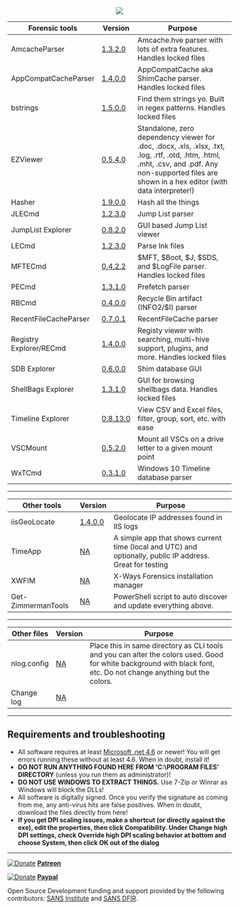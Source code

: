 <p align="center">
  <img  src="https://ericzimmerman.github.io/logoSmall.jpg">
</p>

|Forensic tools  |Version| Purpose| 
|--|--|--
| AmcacheParser | [1.3.2.0](https://f001.backblazeb2.com/file/EricZimmermanTools/AmcacheParser.zip) | Amcache.hve parser with lots of extra features. Handles locked files
| AppCompatCacheParser | [1.4.0.0](https://f001.backblazeb2.com/file/EricZimmermanTools/AppCompatCacheParser.zip)| AppCompatCache aka ShimCache parser. Handles locked files
| bstrings | [ 1.5.0.0](https://f001.backblazeb2.com/file/EricZimmermanTools/bstrings.zip)| Find them strings yo. Built in regex patterns. Handles locked files
| EZViewer | [0.5.4.0](https://f001.backblazeb2.com/file/EricZimmermanTools/EZViewer.zip)| Standalone, zero dependency viewer for .doc, .docx, .xls, .xlsx, .txt, .log, .rtf, .otd, .htm, .html, .mht, .csv, and .pdf. Any non-supported files are shown in a hex editor (with data interpreter!)
| Hasher | [1.9.0.0](https://f001.backblazeb2.com/file/EricZimmermanTools/hasher.zip)| Hash all the things
| JLECmd | [1.2.3.0](https://f001.backblazeb2.com/file/EricZimmermanTools/JLECmd.zip)| Jump List parser
| JumpList Explorer | [0.8.2.0](https://f001.backblazeb2.com/file/EricZimmermanTools/JumpListExplorer.zip) | GUI based Jump List viewer 
| LECmd  | [1.2.3.0](https://f001.backblazeb2.com/file/EricZimmermanTools/LECmd.zip) | Parse lnk files
| MFTECmd |[0.4.2.2](https://f001.backblazeb2.com/file/EricZimmermanTools/MFTECmd.zip) | $MFT, $Boot, $J, $SDS, and $LogFile parser. Handles locked files
| PECmd  | [1.3.1.0](https://f001.backblazeb2.com/file/EricZimmermanTools/PECmd.zip)| Prefetch parser
| RBCmd  | [0.4.0.0](https://f001.backblazeb2.com/file/EricZimmermanTools/RBCmd.zip)| Recycle Bin artifact (INFO2/$I) parser
| RecentFileCacheParser | [0.7.0.1](https://f001.backblazeb2.com/file/EricZimmermanTools/RecentFileCacheParser.zip) | RecentFileCache parser
| Registry Explorer/RECmd | [1.4.0.0](https://f001.backblazeb2.com/file/EricZimmermanTools/RegistryExplorer_RECmd.zip)| Registy viewer with searching, multi-hive support, plugins, and more. Handles locked files
| SDB Explorer | [0.6.0.0](https://f001.backblazeb2.com/file/EricZimmermanTools/SDBExplorer.zip)| Shim database GUI
| ShellBags Explorer | [1.3.1.0](https://f001.backblazeb2.com/file/EricZimmermanTools/ShellBagsExplorer.zip)| GUI for browsing shellbags data. Handles locked files
| Timeline Explorer | [0.8.13.0](https://f001.backblazeb2.com/file/EricZimmermanTools/TimelineExplorer.zip) | View CSV and Excel files, filter, group, sort, etc. with ease
| VSCMount |[0.5.2.0](https://f001.backblazeb2.com/file/EricZimmermanTools/VSCMount.zip) | Mount all VSCs on a drive letter to a given mount point
| WxTCmd | [0.3.1.0](https://f001.backblazeb2.com/file/EricZimmermanTools/WxTCmd.zip) | Windows 10 Timeline database parser

***

|Other tools  |Version| Purpose
|--|--|--
| iisGeoLocate | [1.4.0.0](https://f001.backblazeb2.com/file/EricZimmermanTools/iisGeolocate.zip)| Geolocate IP addresses found in IIS logs
| TimeApp | [NA](https://f001.backblazeb2.com/file/EricZimmermanTools/TimeApp.zip)| A simple app that shows current time (local and UTC) and optionally, public IP address. Great for testing
| XWFIM | [NA](https://f001.backblazeb2.com/file/EricZimmermanTools/XWFIM.zip) | X-Ways Forensics installation manager
| Get-ZimmermanTools | [NA](https://f001.backblazeb2.com/file/EricZimmermanTools/Get-ZimmermanTools.zip) | PowerShell script to auto discover and update everything above.



***

|Other files  |Version| Purpose
|--|--|--
| nlog.config | [NA](https://f001.backblazeb2.com/file/EricZimmermanTools/nlog.config)| Place this in same directory as CLI tools and you can alter the colors used. Good for white background with black font, etc. Do not change anything but the colors.
| Change log | [NA](https://f001.backblazeb2.com/file/EricZimmermanTools/ChangeLog.txt)| 




***
## Requirements and troubleshooting

 - All software requires at least [Microsoft .net 4.6](https://www.microsoft.com/en-us/download/details.aspx?id=48137) or newer! You will get errors running these without at least 4.6. When in doubt, install it!
 - **DO NOT RUN ANYTHING FOUND HERE FROM 'C:\PROGRAM FILES' DIRECTORY** (unless you run them as administrator)!
 - **DO NOT USE WINDOWS TO EXTRACT THINGS.** Use 7-Zip or Winrar as Windows will block the DLLs!
 - All software is digitally signed. Once you verify the signature as coming from me, any anti-virus hits are false positives. When in doubt, download the files directly from here!
 - **If you get DPI scaling issues, make a shortcut (or directly against the exe), edit the properties, then click Compatibility. Under Change high DPI settings, check Override high DPI scaling behavior at bottom and choose System, then click OK out of the dialog**

***
[![Donate](https://ericzimmerman.github.io/Quarter16.png)](https://www.patreon.com/ericzimmerman) **[Patreon](https://www.patreon.com/ericzimmerman)**

[![Donate](https://ericzimmerman.github.io/Quarter16.png)](https://paypal.me/ericrzimmerman) **[Paypal](https://paypal.me/ericrzimmerman)**

Open Source Development funding and support provided by the following contributors: [SANS Institute](http://sans.org/) and [SANS DFIR](http://dfir.sans.org/).
